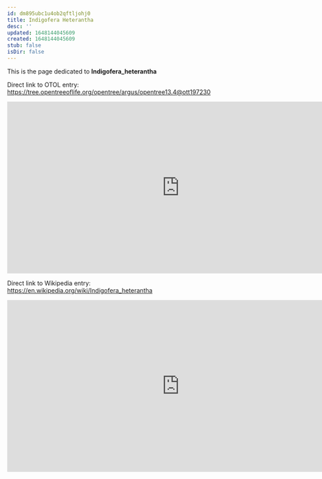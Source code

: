 ```yaml
---
id: dm895ubc1u4ob2qftljohj0
title: Indigofera Heterantha
desc: ''
updated: 1648144045609
created: 1648144045609
stub: false
isDir: false
---
```

This is the page dedicated to **Indigofera_heterantha**


Direct link to OTOL entry: https://tree.opentreeoflife.org/opentree/argus/opentree13.4@ott197230



<html>
    <body>
    <iframe src="https://tree.opentreeoflife.org/opentree/argus/opentree13.4@ott197230"
    width="800" height="400" frameborder="0" allowfullscreen> </iframe>
    </body>
</html>
    


Direct link to Wikipedia entry: https://en.wikipedia.org/wiki/Indigofera_heterantha



<html>
    <body>
    <iframe src="https://en.wikipedia.org/wiki/Indigofera_heterantha"
    width="800" height="400" frameborder="0" allowfullscreen> </iframe>
    </body>
</html>
    

